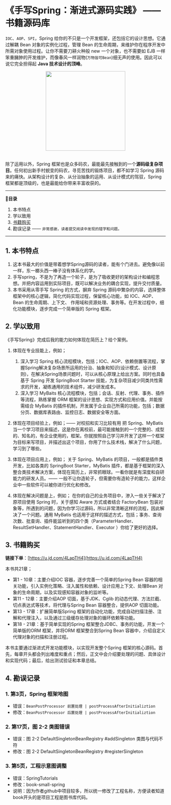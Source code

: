 # 《手写Spring：渐进式源码实践》 —— 书籍源码库

`IOC`、`AOP`、`SPI`，Spring 给你的不只是一个开发框架，还包括它的设计思想。它通过解耦 Bean 对象的实例化过程，管理 Bean 的生命周期，来维护你在程序开发中所需对象使用过程。让你不需要刀耕火种般 new 一个对象，也不需要如 EJB 一样笨重臃肿的开发维护，而像春风一样润物(`万物皆可Bean`)细无声的使用。因此可以说它完全担得起 **Java 技术设计的顶峰**。
<br/>
<div align="center">
    <a href="https://u.jd.com/4LapTH4" target="_blank">
    <img src="https://github.com/fuzhengwei/book-small-spring/blob/master/doc/book.png?raw=true" width="250px">
    </a>
</div>
<br/>

除了运用以外，Spring 框架也是众多码农，最能最先接触到的一个**源码级复杂项目**。任何初出新手村蜕变的码农，寻觅苦找的锻炼项目，都不如学习 Spring 源码来的痛快。从架构设计的复杂、从分治抽象的运用、从设计模式的驾驭，Spring 框架都是顶级的，也是最能给你带来丰富收获的。

---

**📝目录**

1. 本书特点
2. 学以致用
3. [书籍购买](https://u.jd.com/4LapTH4)
4. 勘误记录 —— `非常感谢，读者提交阅读中发现的错字和问题。`

---

## 1. 本书特点

1. 这本书最大的价值是带着想学Spring源码的读者，能有个门进去。避免像以前一样，东一榔头西一棒子没有体系化的学。
2. 手写spring，不是为了再造一个轮子，是为了吸收更好的架构设计和编程思想。并把内容运用到实际项目，既可以解决业务的耦合实现，提升交付质量。
3. 本书采用从零手写 Spring 的方式，摒弃 Spring 源码中繁杂的内容，选择整体框架中的核心逻辑，简化代码实现过程，保留核心功能，如 IOC、AOP、Bean 的生命周期、上下文、 作用域和资源处理、事务等。在开发过程中，细化功能模块，逐步完成一个简单版的 Spring 框架。

## 2. 学以致用

《手写Spring》完成后我的能力如何体现在简历上？给个案例。

1. 体现在专业技能上，例如；
    1. 深入学习 Spring 核心流程模块，包括；IOC、AOP、依赖倒置等流程，掌握Spring解决复杂场景所运用的分治、抽象和知识(设计模式、设计原则)，在解决Spring场景问题时，可以从核心原理上给出方案。同时也具备基于 Spring 开发 SpringBoot Starter 技能，为复杂项目减少同类共性需求的开发，凝练通用的技术组件，减少研发成本。
    2. 深入学习 MyBaits 核心流程模块，包括；会话、反射、代理、事务、插件等流程，熟练掌握 ORM 框架的设计思想、实现方式和应用价值。并能按需结合 MyBatis 的插件机制，开发属于企业自己所需的功能，包括；数据分页、数据库表路由、监控日志、数据安全等方面。

2. 体现在项目经验上，例如；—— 对校招和实习比较有用
把 Spring、MyBatis 当一个学习项目来描述，这是你在离校前，最可能接触到的一个完整的、成型的、知名的，有企业使用的，框架。你就按照自己学习并开发了这样一个框架为目标来写项目，并描述出这个项目，你用了什么技术栈，解决了什么问题，学习到了哪些。

3. 体现在项目应用上，例如；
关于 Spring、MyBatis 的项目，一般都是插件类开发，比如各类的 SpringBoot Starter，MyBatis 插件，都是基于框架的深入整合类技术解决方案，体现在简历上，非常抓眼球。一看你就是有深度和自研能力的研发人员。—— 一般不让你造轮子，但需要你有造轮子的能力，这样企业中一些软件可以被你进行优化和修改。

4. 体现在解决问题是上，例如；
在你的自己的业务项目中，渗入一些关于解决了原项目使用 Spring 时，关于感知 Aware 方式或者结合 FactoryBean 包装对象等，所遇到的问题，因为你学习过源码，所以非常清晰这样的流程，因此解决了一个问题。通用 MyBatis 也适用于这样的描述方式，包括；事务、查询次数、批查询、插件能监听到的四个类（ParameterHandler、ResultSetHandler、StatementHandler、Executor ）你给了更好的选择。

## 3. 书籍购买

**链接下单**：[https://u.jd.com/4LapTH4](https://u.jd.com/4LapTH4)

本书共21章；
- 第1 - 10章：主要介绍IOC 容器，逐步完善一个简单的Spring Bean 容器的相关功能，引入实例化策略、注入属性和依赖、设计应用上下文、处理Bean 对象的生命周期，以及实现感知容器对象的监听等。
- 第11 - 12章：主要介绍AOP 切面，基于JDK、Cglib 的动态代理、方法拦截、切点表达式等技术，将代理与Spring Bean 容器整合，提供AOP 切面功能。
- 第13 - 17章：扩展简单版Spring 框架的自动化功能，完成自动扫描注册、注解和代理注入，以及通过三级缓存处理对象的循环依赖等功能。
- 第18 - 21章：基于简单实现的Spring 框架整合JDBC、事务的功能，开发一个简单版的ORM 框架，并将ORM 框架整合到Spring Bean 容器中，介绍自定义代理对象的扫描和注册过程。

本书主要通过渐进式开发功能模块，以实现开发整个Spring 框架的核心源码。首先，每章开头都会列出难度和重点；然后，正文中会介绍要处理的问题、具体设计和实现代码；最后，给出测试验证和本章总结。

## 4. 勘误记录

### 1. 第3页，Spring 框架地图

- 错误：`BeanPostProcessor 前置处理 | postProcessAfterInitializtion` 
- 修改：`BeanPostProcessor 后置处理 | postProcessAfterInitializtion` 

### 2. 第17页，图 2-2 类图错误

- 错误：图 2-2 DefaultSingletonBeanRegistry #addSingleton 类图与代码不符
- 修改：图 2-2 DefaultSingletonBeanRegistry #registerSingleton

### 3. 第5页，工程示意图调整

- 错误：SpringTutorials
- 修改：book-small-spring 
- 说明：因为作者github中项目较多，所以统一修改了工程名称，方便读者知道book开头的是项目工程是图书库代码。